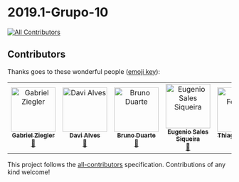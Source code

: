 # 2019.1-Grupo-10
[![All Contributors](https://img.shields.io/badge/all_contributors-5-orange.svg?style=flat-square)](#contributors)
## Contributors

Thanks goes to these wonderful people ([emoji key](https://allcontributors.org/docs/en/emoji-key)):

<!-- ALL-CONTRIBUTORS-LIST:START - Do not remove or modify this section -->
<!-- prettier-ignore -->
<table><tr><td align="center"><a href="https://www.linkedin.com/in/gabriel-ziegler-323121106/"><img src="https://avatars2.githubusercontent.com/u/18370133?v=4" width="100px;" alt="Gabriel Ziegler"/><br /><sub><b>Gabriel Ziegler</b></sub></a><br /><a href="https://github.com/fga-eps-mds/2019.1-PyLearner/commits?author=gabrielziegler3" title="Documentation">📖</a></td><td align="center"><a href="https://github.com/davialvb"><img src="https://avatars3.githubusercontent.com/u/34287081?v=4" width="100px;" alt="Davi Alves"/><br /><sub><b>Davi Alves</b></sub></a><br /><a href="https://github.com/fga-eps-mds/2019.1-PyLearner/commits?author=davialvb" title="Documentation">📖</a></td><td align="center"><a href="https://github.com/Mexazonic"><img src="https://avatars1.githubusercontent.com/u/48650663?v=4" width="100px;" alt="Bruno Duarte"/><br /><sub><b>Bruno Duarte</b></sub></a><br /><a href="https://github.com/fga-eps-mds/2019.1-PyLearner/commits?author=Mexazonic" title="Documentation">📖</a></td><td align="center"><a href="https://www.linkedin.com/in/eug%C3%AAnio-sales-siqueira-19533213b/"><img src="https://avatars0.githubusercontent.com/u/42457772?v=4" width="100px;" alt="Eugenio Sales Siqueira"/><br /><sub><b>Eugenio Sales Siqueira</b></sub></a><br /><a href="https://github.com/fga-eps-mds/2019.1-PyLearner/commits?author=Eugeniosales" title="Documentation">📖</a></td><td align="center"><a href="https://github.com/thiagoiferreira"><img src="https://avatars2.githubusercontent.com/u/26505480?v=4" width="100px;" alt="Thiago Ferreira"/><br /><sub><b>Thiago Ferreira</b></sub></a><br /><a href="https://github.com/fga-eps-mds/2019.1-PyLearner/commits?author=thiagoiferreira" title="Documentation">📖</a></td></tr></table>

<!-- ALL-CONTRIBUTORS-LIST:END -->

This project follows the [all-contributors](https://github.com/all-contributors/all-contributors) specification. Contributions of any kind welcome!
